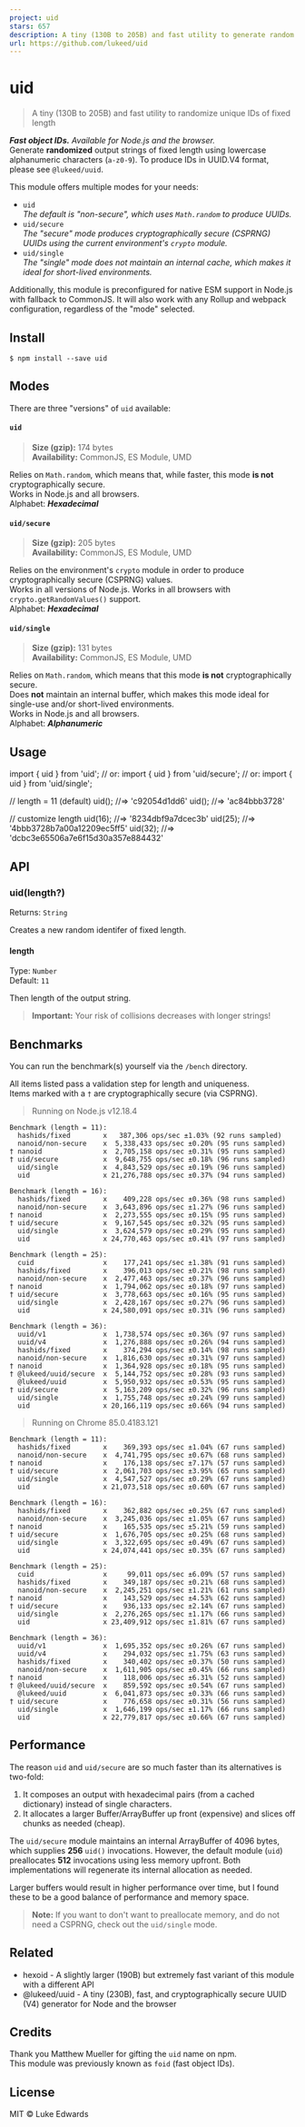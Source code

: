 ```yaml
---
project: uid
stars: 657
description: A tiny (130B to 205B) and fast utility to generate random IDs of fixed length
url: https://github.com/lukeed/uid
---
```


uid
===

> A tiny (130B to 205B) and fast utility to randomize unique IDs of fixed length

_**Fast object IDs.** Available for Node.js and the browser._  
Generate **randomized** output strings of fixed length using lowercase alphanumeric characters (`a-z0-9`). To produce IDs in UUID.V4 format, please see `@lukeed/uuid`.

This module offers multiple modes for your needs:

-   `uid`  
    _The default is "non-secure", which uses `Math.random` to produce UUIDs._
-   `uid/secure`  
    _The "secure" mode produces cryptographically secure (CSPRNG) UUIDs using the current environment's `crypto` module._
-   `uid/single`  
    _The "single" mode does not maintain an internal cache, which makes it ideal for short-lived environments._

Additionally, this module is preconfigured for native ESM support in Node.js with fallback to CommonJS. It will also work with any Rollup and webpack configuration, regardless of the "mode" selected.

Install
-------

```
$ npm install --save uid
```

Modes
-----

There are three "versions" of `uid` available:

#### `uid`

> **Size (gzip):** 174 bytes  
> **Availability:** CommonJS, ES Module, UMD

Relies on `Math.random`, which means that, while faster, this mode **is not** cryptographically secure.  
Works in Node.js and all browsers.  
Alphabet: _**Hexadecimal**_

#### `uid/secure`

> **Size (gzip):** 205 bytes  
> **Availability:** CommonJS, ES Module, UMD

Relies on the environment's `crypto` module in order to produce cryptographically secure (CSPRNG) values.  
Works in all versions of Node.js. Works in all browsers with `crypto.getRandomValues()` support.  
Alphabet: _**Hexadecimal**_

#### `uid/single`

> **Size (gzip):** 131 bytes  
> **Availability:** CommonJS, ES Module, UMD

Relies on `Math.random`, which means that this mode **is not** cryptographically secure.  
Does **not** maintain an internal buffer, which makes this mode ideal for single-use and/or short-lived environments.  
Works in Node.js and all browsers.  
Alphabet: _**Alphanumeric**_

Usage
-----

import { uid } from 'uid';
// or: import { uid } from 'uid/secure';
// or: import { uid } from 'uid/single';

// length = 11 (default)
uid(); //=> 'c92054d1dd6'
uid(); //=> 'ac84bbb3728'

// customize length
uid(16); //=> '8234dbf9a7dcec3b'
uid(25); //=> '4bbb3728b7a00a12209ec5ff5'
uid(32); //=> 'dcbc3e65506a7e6f15d30a357e884432'

API
---

### uid(length?)

Returns: `String`

Creates a new random identifer of fixed length.

#### length

Type: `Number`  
Default: `11`

Then length of the output string.

> **Important:** Your risk of collisions decreases with longer strings!

Benchmarks
----------

You can run the benchmark(s) yourself via the `/bench` directory.

All items listed pass a validation step for length and uniqueness.  
Items marked with a `†` are cryptographically secure (via CSPRNG).

> Running on Node.js v12.18.4

```
Benchmark (length = 11):
  hashids/fixed        x   387,306 ops/sec ±1.03% (92 runs sampled)
  nanoid/non-secure    x  5,338,433 ops/sec ±0.20% (95 runs sampled)
† nanoid               x  2,705,158 ops/sec ±0.31% (95 runs sampled)
† uid/secure           x  9,648,755 ops/sec ±0.18% (96 runs sampled)
  uid/single           x  4,843,529 ops/sec ±0.19% (96 runs sampled)
  uid                  x 21,276,788 ops/sec ±0.37% (94 runs sampled)

Benchmark (length = 16):
  hashids/fixed        x    409,228 ops/sec ±0.36% (98 runs sampled)
  nanoid/non-secure    x  3,643,896 ops/sec ±1.27% (96 runs sampled)
† nanoid               x  2,273,555 ops/sec ±0.15% (95 runs sampled)
† uid/secure           x  9,167,545 ops/sec ±0.32% (95 runs sampled)
  uid/single           x  3,624,579 ops/sec ±0.29% (95 runs sampled)
  uid                  x 24,770,463 ops/sec ±0.41% (97 runs sampled)

Benchmark (length = 25):
  cuid                 x    177,241 ops/sec ±1.38% (91 runs sampled)
  hashids/fixed        x    396,013 ops/sec ±0.21% (98 runs sampled)
  nanoid/non-secure    x  2,477,463 ops/sec ±0.37% (96 runs sampled)
† nanoid               x  1,794,062 ops/sec ±0.18% (97 runs sampled)
† uid/secure           x  3,778,663 ops/sec ±0.16% (95 runs sampled)
  uid/single           x  2,428,167 ops/sec ±0.27% (96 runs sampled)
  uid                  x 24,580,091 ops/sec ±0.31% (96 runs sampled)

Benchmark (length = 36):
  uuid/v1              x  1,738,574 ops/sec ±0.36% (97 runs sampled)
  uuid/v4              x  1,276,888 ops/sec ±0.26% (94 runs sampled)
  hashids/fixed        x    374,294 ops/sec ±0.14% (98 runs sampled)
  nanoid/non-secure    x  1,816,630 ops/sec ±0.31% (97 runs sampled)
† nanoid               x  1,364,928 ops/sec ±0.18% (95 runs sampled)
† @lukeed/uuid/secure  x  5,144,752 ops/sec ±0.28% (93 runs sampled)
  @lukeed/uuid         x  5,950,932 ops/sec ±0.53% (95 runs sampled)
† uid/secure           x  5,163,209 ops/sec ±0.32% (96 runs sampled)
  uid/single           x  1,755,748 ops/sec ±0.24% (99 runs sampled)
  uid                  x 20,166,119 ops/sec ±0.66% (94 runs sampled)
```

> Running on Chrome 85.0.4183.121

```
Benchmark (length = 11):
  hashids/fixed        x    369,393 ops/sec ±1.04% (67 runs sampled)
  nanoid/non-secure    x  4,741,795 ops/sec ±0.67% (68 runs sampled)
† nanoid               x    176,138 ops/sec ±7.17% (57 runs sampled)
† uid/secure           x  2,061,703 ops/sec ±3.95% (65 runs sampled)
  uid/single           x  4,547,527 ops/sec ±0.29% (67 runs sampled)
  uid                  x 21,073,518 ops/sec ±0.60% (67 runs sampled)

Benchmark (length = 16):
  hashids/fixed        x    362,882 ops/sec ±0.25% (67 runs sampled)
  nanoid/non-secure    x  3,245,036 ops/sec ±1.05% (67 runs sampled)
† nanoid               x    165,535 ops/sec ±5.21% (59 runs sampled)
† uid/secure           x  1,676,705 ops/sec ±0.25% (68 runs sampled)
  uid/single           x  3,322,695 ops/sec ±0.49% (67 runs sampled)
  uid                  x 24,074,441 ops/sec ±0.35% (67 runs sampled)

Benchmark (length = 25):
  cuid                 x     99,011 ops/sec ±6.09% (57 runs sampled)
  hashids/fixed        x    349,187 ops/sec ±0.21% (68 runs sampled)
  nanoid/non-secure    x  2,245,251 ops/sec ±1.21% (61 runs sampled)
† nanoid               x    143,529 ops/sec ±4.53% (62 runs sampled)
† uid/secure           x    936,133 ops/sec ±2.14% (67 runs sampled)
  uid/single           x  2,276,265 ops/sec ±1.17% (66 runs sampled)
  uid                  x 23,409,912 ops/sec ±1.81% (67 runs sampled)

Benchmark (length = 36):
  uuid/v1              x  1,695,352 ops/sec ±0.26% (67 runs sampled)
  uuid/v4              x    294,032 ops/sec ±1.75% (63 runs sampled)
  hashids/fixed        x    340,402 ops/sec ±0.37% (50 runs sampled)
  nanoid/non-secure    x  1,611,905 ops/sec ±0.45% (66 runs sampled)
† nanoid               x    118,006 ops/sec ±6.31% (52 runs sampled)
† @lukeed/uuid/secure  x    859,592 ops/sec ±0.54% (67 runs sampled)
  @lukeed/uuid         x  6,041,873 ops/sec ±0.33% (66 runs sampled)
† uid/secure           x    776,658 ops/sec ±0.31% (56 runs sampled)
  uid/single           x  1,646,199 ops/sec ±1.17% (66 runs sampled)
  uid                  x 22,779,817 ops/sec ±0.66% (67 runs sampled)
```

Performance
-----------

The reason `uid` and `uid/secure` are so much faster than its alternatives is two-fold:

1.  It composes an output with hexadecimal pairs (from a cached dictionary) instead of single characters.
2.  It allocates a larger Buffer/ArrayBuffer up front (expensive) and slices off chunks as needed (cheap).

The `uid/secure` module maintains an internal ArrayBuffer of 4096 bytes, which supplies **256** `uid()` invocations. However, the default module (`uid`) preallocates **512** invocations using less memory upfront. Both implementations will regenerate its internal allocation as needed.

Larger buffers would result in higher performance over time, but I found these to be a good balance of performance and memory space.

> **Note:** If you want to don't want to preallocate memory, and do not need a CSPRNG, check out the `uid/single` mode.

Related
-------

-   hexoid - A slightly larger (190B) but extremely fast variant of this module with a different API
-   @lukeed/uuid - A tiny (230B), fast, and cryptographically secure UUID (V4) generator for Node and the browser

Credits
-------

Thank you Matthew Mueller for gifting the `uid` name on npm.  
This module was previously known as `foid` (fast object IDs).

License
-------

MIT © Luke Edwards
